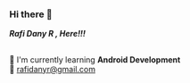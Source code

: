### Hi there 👋

***Rafi Dany R , Here!!!***
##
:seedling: I'm currently learning **Android Development** \
:email: rafidanyr@gmail.com
